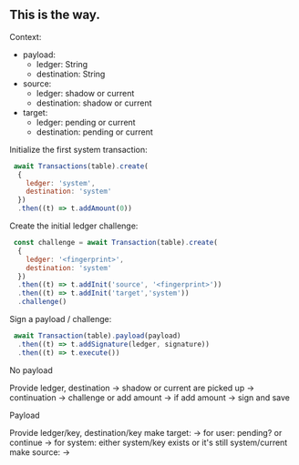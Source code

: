
## This is the way.


Context:
  - payload:
      - ledger: String
      - destination: String
  - source:
      - ledger: shadow or current
      - destination: shadow or current
  - target:
      - ledger: pending or current
      - destination: pending or current

Initialize the first system transaction:


```js
 await Transactions(table).create(
  {
    ledger: 'system',
    destination: 'system'
  })
  .then((t) => t.addAmount(0))
```

Create the initial ledger challenge:

```js
 const challenge = await Transaction(table).create(
  {
    ledger: '<fingerprint>',
    destination: 'system'
  })
  .then((t) => t.addInit('source', '<fingerprint>'))
  .then((t) => t.addInit('target','system'))
  .challenge()
```

Sign a payload / challenge:

```js
 await Transaction(table).payload(payload)
  .then((t) => t.addSignature(ledger, signature))
  .then((t) => t.execute())
```

No payload

Provide ledger, destination
-> shadow or current are picked up
-> continuation
-> challenge or add amount
-> if add amount -> sign and save

Payload

Provide ledger/key, destination/key
make target:
-> for user: pending? or continue
-> for system: either system/key exists or it's still system/current
make source:
-> 

